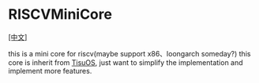 # RISCVMiniCore
[[中文]](https://github.com/belowthetree/RISCVMiniCore/README.md)

this is a mini core for riscv(maybe support x86、loongarch someday?)
this core is inherit from [TisuOS](https://github.com/belowthetree/TisuOS), just want to simplify the implementation and implement more features.